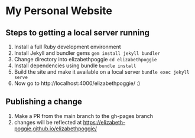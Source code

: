 
# My Personal Website 

## Steps to getting a local server running
1. Install a full Ruby development environment
2. Install Jekyll and bundler gems `gem install jekyll bundler`
3. Change directory into elizabethpoggie `cd elizabethpoggie`
4. Install dependencies using bundle `bundle install`
5. Build the site and make it available on a local server `bundle exec jekyll serve`
6. Now go to http://localhost:4000/elizabethpoggie/ :)

## Publishing a change
1. Make a PR from the main branch to the gh-pages branch
2. changes will be reflected at https://elizabeth-poggie.github.io/elizabethpoggie/
